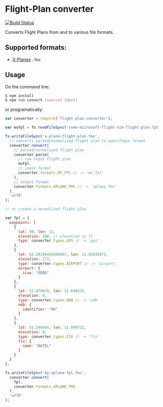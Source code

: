 # Flight-Plan converter

[![Build Status](https://travis-ci.org/der-On/flight-plan-converter.svg?branch=master)](https://travis-ci.org/der-On/flight-plan-converter)

Converts Flight Plans from and to various file formats.


## Supported formats:

- [X-Planes](http://www.x-plane.com) `.fms`


## Usage

On the command line:

```bash
$ npm install
$ npm run convert [source] [dest]
```

or programatically:

```javascript
var converter = require('flight-plan-converter');

var msFpl = fs.readFileSync('some-microsoft-flight-sim-flight-plan.fpl', 'utf8');

fs.writeFileSync('x-plane-flight-plan.fms',
  // converts parsed/normalized flight plan to specifique format
  converter.convert(
    // parsed/normalized flight plan
    converter.parse(
      // raw input flight plan
      msFpl,
      // input format
      converter.formats.MS_FPL // -> 'ms_fpl'
    ),
    // output format
    converter.formats.XPLANE_FMS // -> 'xplane_fms'
  ),
  'utf8'
);

// or create a normalized flight plan

var fpl = {
  waypoints: [
    {
      lat: 50, lon: 11,
      elevation: 100, // elevation in ft
      type: converter.types.GPS // -> 'gps'
    },
    {
      lat: 52.24196492666667, lon: 11.85835872,
      elevation: 172,
      type: converter.types.AIRPORT // -> 'airport'
      airport: {
        icao: "EDBG"
      }
    },
    {
      lat: 52.074078, lon: 11.648333,
      elevation: 0,
      type: converter.types.NDB // -> 'ndb'
      ndb: {
        identifier: "MU"
      }
    },
    {
      lat: 52.546944, lon: 11.099722,
      elevation: 0,
      type: converter.types.FIX // -> 'fix'
      fix: {
        name: "BATEL"
      }
    }
  ]
};

fs.writeFileSync('my-xplane-fpl.fms',
  converter.convert(
    fpl,
    converter.formats.XPLANE_FMS
  ),
  'utf8'
);

```

